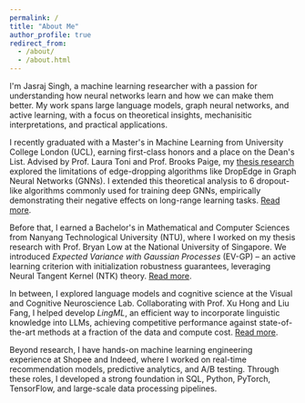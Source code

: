 ```yaml
---
permalink: /
title: "About Me"
author_profile: true
redirect_from: 
  - /about/
  - /about.html
---
```


I'm Jasraj Singh, a machine learning researcher with a passion for understanding how neural networks learn and how we can make them better. My work spans large language models, graph neural networks, and active learning, with a focus on theoretical insights, mechanisitic interpretations, and practical applications.

I recently graduated with a Master's in Machine Learning from University College London (UCL), earning first-class honors and a place on the Dean's List. Advised by Prof. Laura Toni and Prof. Brooks Paige, my [thesis research](https://ignasa007.github.io/files/msc-thesis_jasraj-singh.pdf) explored the limitations of edge-dropping algorithms like DropEdge in Graph Neural Networks (GNNs). I extended this theoretical analysis to 6 dropout-like algorithms commonly used for training deep GNNs, empirically demonstrating their negative effects on long-range learning tasks. [Read more](https://ignasa007.github.io/publication/edge-dropping).

Before that, I earned a Bachelor's in Mathematical and Computer Sciences from Nanyang Technological University (NTU), where I worked on my thesis research with Prof. Bryan Low at the National University of Singapore. We introduced *Expected Variance with Gaussian Processes* (EV-GP) &ndash; an active learning criterion with initialization robustness guarantees, leveraging Neural Tangent Kernel (NTK) theory. [Read more](https://ignasa007.github.io/publication/evgp).

In between, I explored language models and cognitive science at the Visual and Cognitive Neuroscience Lab. Collaborating with Prof. Xu Hong and Liu Fang, I helped develop *LingML*, an efficient way to incorporate linguistic knowledge into LLMs, achieving competitive performance against state-of-the-art methods at a fraction of the data and compute cost. [Read more](https://ignasa007.github.io/publication/lingml).

Beyond research, I have hands-on machine learning engineering experience at Shopee and Indeed, where I worked on real-time recommendation models, predictive analytics, and A/B testing. Through these roles, I developed a strong foundation in SQL, Python, PyTorch, TensorFlow, and large-scale data processing pipelines.